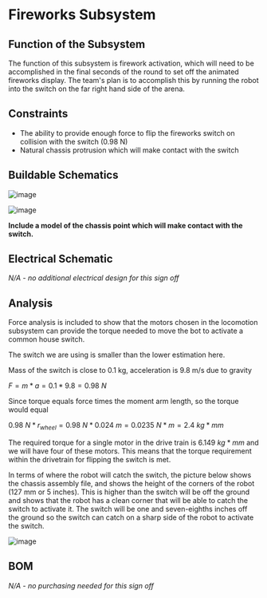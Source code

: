 # Fireworks Subsystem

## Function of the Subsystem

The function of this subsystem is firework activation, which will need to be accomplished in the final seconds of the round to set off the animated fireworks display. The team's plan is to accomplish this by running the robot into the switch on the far right hand side of the arena.

## Constraints

- The ability to provide enough force to flip the fireworks switch on collision with the switch (0.98 N)
- Natural chassis protrusion which will make contact with the switch

## Buildable Schematics

![image](https://github.com/nathan-gardner/CapstoneRepo/blob/Team2_Fireworks_Signoff/Documentation/Images/FireWorks/ChassiFullView.png)

![image](https://github.com/nathan-gardner/CapstoneRepo/blob/Team2_Fireworks_Signoff/Documentation/Images/FireWorks/ChassisTopView.png)

**Include a model of the chassis point which will make contact with the switch.**

## Electrical Schematic

*N/A - no additional electrical design for this sign off*

## Analysis

Force analysis is included to show that the motors chosen in the locomotion subsystem can provide the torque needed to move the bot to activate a common house switch. 

The switch we are using is smaller than the lower estimation here.

Mass of the switch is close to 0.1 kg, acceleration is 9.8 m/s due to gravity

$F = m \ast a = 0.1 \ast 9.8 = 0.98\ N$

Since torque equals force times the moment arm length, so the torque would equal 

$0.98\ N \ast r_{wheel} = 0.98\ N \ast 0.024\ m = 0.0235\ N \ast m = 2.4\ kg \ast mm$ 

The required torque for a single motor in the drive train is 6.149 $kg \ast mm$ and we will have four of these motors. This means that the torque requirement within the drivetrain for flipping the switch is met. 

In terms of where the robot will catch the switch, the picture below shows the chassis assembly file, and shows the height of the corners of the robot (127 mm or 5 inches). This is higher than the switch will be off the ground and shows that the robot has a clean corner that will be able to catch the switch to activate it. The switch will be one and seven-eighths inches off the ground so the switch can catch on a sharp side of the robot to activate the switch.

![image](https://user-images.githubusercontent.com/30758520/217141747-341ffa6a-f6dc-4641-96af-541424a470a6.png)

## BOM

*N/A - no purchasing needed for this sign off*
